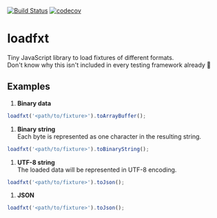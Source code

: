 [![Build Status](https://travis-ci.org/unki2aut/loadfxt.svg?branch=main)](https://travis-ci.org/unki2aut/loadfxt) [![codecov](https://codecov.io/gh/unki2aut/loadfxt/branch/main/graph/badge.svg?token=QKQXL80K7B)](https://codecov.io/gh/unki2aut/loadfxt)

# loadfxt
Tiny JavaScript library to load fixtures of different formats.  
Don't know why this isn't included in every testing framework already 🤷

## Examples

1. **Binary data**
```js
loadfxt('<path/to/fixture>').toArrayBuffer();
```

1. **Binary string**  
   Each byte is represented as one character in the resulting string.
```js
loadfxt('<path/to/fixture>').toBinaryString();
```

1. **UTF-8 string**  
   The loaded data will be represented in UTF-8 encoding.
```js
loadfxt('<path/to/fixture>').toJson();
```

1. **JSON**
```js
loadfxt('<path/to/fixture>').toJson();
```
